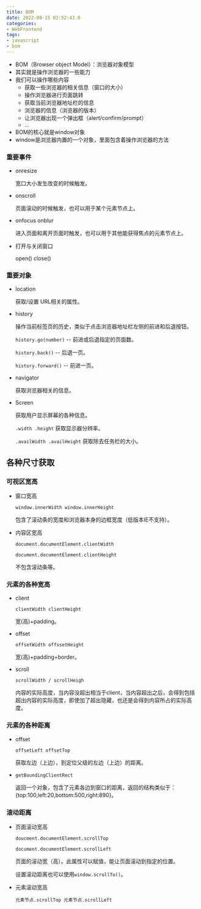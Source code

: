 ```yaml
---
title: BOM
date: 2022-08-15 02:52:43.0
categories: 
- WebFrontend
tags: 
- javascript
- bom
---
```


* BOM（Browser object Model）：浏览器对象模型
* 其实就是操作浏览器的一些能力
* 我们可以操作哪些内容
  * 获取一些浏览器的相关信息（窗口的大小）
  * 操作浏览器进行页面跳转
  * 获取当前浏览器地址栏的信息
  * 浏览器的信息（浏览器的版本）
  * 让浏览器出现一个弹出框（alert/confirm/prompt）
  * ...
* BOM的核心就是window对象
* window是浏览器内置的一个对象，里面包含着操作浏览器的方法

### 重要事件

- onresize

  宽口大小发生改变的时候触发。

- onscroll

  页面滚动的时候触发，也可以用于某个元素节点上。

- onfocus onblur

  进入页面和离开页面时触发，也可以用于其他能获得焦点的元素节点上。

- 打开与关闭窗口

  open() close()

### 重要对象

- location

  获取/设置 URL相关的属性。

- history

  操作当前标签页的历史，类似于点击浏览器地址栏左侧的前进和后退按钮。

  `history.go(number)` -- 前进或后退指定的页面数。

  `history.back()` -- 后退一页。

  `history.forward()` -- 前进一页。

- navigator

  获取浏览器相关的信息。

- Screen

  获取用户显示屏幕的各种信息。

  `.width .height` 获取显示器分辨率。

  `.availWidth .availHeight` 获取除去任务栏的大小。

## 各种尺寸获取

### 可视区宽高

- 窗口宽高

  `window.innerWidth window.innerHeight`

  包含了滚动条的宽度和浏览器本身的边框宽度（低版本IE不支持）。

- 内容区宽高

  `document.documentElement.clientWidth`

  `document.documentElement.clientHeight`

  不包含滚动条等。

### 元素的各种宽高

- client

  `clientWidth clientHeight`

  宽(高)+padding。

- offset

  `offsetWidth offssetHeight`

  宽(高)+padding+border。

- scroll

  `scrollWidth / scrollHeigh`

  内容的实际高度，当内容没超出相当于client，当内容超出之后，会得到包括超出内容的实际高度，即使加了超出隐藏，也还是会得到内容所占的实际高度。

### 元素的各种距离

- offset

  `offsetLeft offsetTop`

  获取左边（上边），到定位父级的左边（上边）的距离。

- `getBoundingClientRect`

  返回一个对象，包含了元素各边到窗口的距离，返回的结构类似于：{top:100,left:20,bottom:500,right:890}。

### 滚动距离

- 页面滚动宽高

  `doucment.documentElement.scrollTop`

  `document.documentElement.scrollLeft`

  页面的滚动宽（高）。此属性可以赋值，能让页面滚动到指定的位置。

  设置滚动距离也可以使用`window.scrollTo()`。

- 元素滚动宽高

  `元素节点.scrollTop 元素节点.scrollLeft`